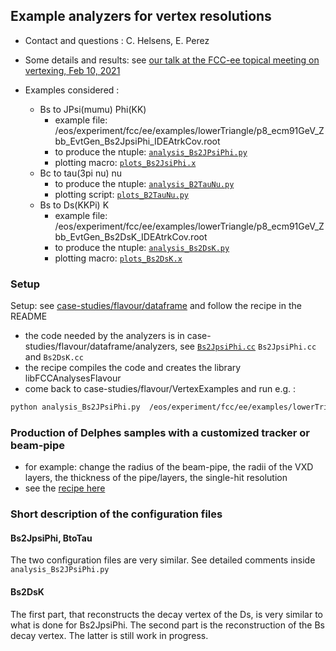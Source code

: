 ## Example analyzers for vertex resolutions

- Contact and questions : C. Helsens, E. Perez 

- Some details and results: see [our talk at the FCC-ee topical meeting on vertexing, Feb 10, 2021](https://indico.cern.ch/event/1003610/contributions/4214580/attachments/2187832/3696984/2021_02_10_VertexResolutions.pdf)

- Examples considered :
  - Bs to JPsi(mumu) Phi(KK)
    - example file:  /eos/experiment/fcc/ee/examples/lowerTriangle/p8_ecm91GeV_Zbb_EvtGen_Bs2JpsiPhi_IDEAtrkCov.root
    - to produce the ntuple: [`analysis_Bs2JPsiPhi.py`](analysis_Bs2JPsiPhi.py)
    - plotting macro: [`plots_Bs2JsiPhi.x`](plots_Bs2JsiPhi.x)
  - Bc to tau(3pi nu) nu
    - to produce the ntuple: [`analysis_B2TauNu.py`](analysis_B2TauNu.py)
    - plotting script: [`plots_B2TauNu.py`](plots_B2TauNu.py)
  - Bs to Ds(KKPi) K
    - example file:  /eos/experiment/fcc/ee/examples/lowerTriangle/p8_ecm91GeV_Zbb_EvtGen_Bs2DsK_IDEAtrkCov.root
    - to produce the ntuple: [`analysis_Bs2DsK.py`](analysis_Bs2DsK.py)
    - plotting macro: [`plots_Bs2DsK.x`](plots_Bs2DsK.x)

### Setup

Setup: see [case-studies/flavour/dataframe](https://github.com/HEP-FCC/FCCeePhysicsPerformance/tree/master/case-studies/flavour/dataframe) and follow the recipe in the README
- the code needed by the analyzers is in case-studies/flavour/dataframe/analyzers, see [`Bs2JpsiPhi.cc`](../dataframe/Bs2JpsiPhi.cc) ```Bs2JpsiPhi.cc``` and ```Bs2DsK.cc```
- the recipe compiles the code and creates the library libFCCAnalysesFlavour
- come back to case-studies/flavour/VertexExamples and run e.g. :
 ```markdown
python analysis_Bs2JPsiPhi.py  /eos/experiment/fcc/ee/examples/lowerTriangle/p8_ecm91GeV_Zbb_EvtGen_Bs2JpsiPhi_IDEAtrkCov.root
```

### Production of Delphes samples with a customized tracker or beam-pipe

- for example: change the radius of the beam-pipe, the radii of the VXD layers, the thickness of the pipe/layers, the single-hit resolution
- see the [recipe here](https://github.com/HEP-FCC/FCCeePhysicsPerformance/tree/master/General#make-simple-changes-to-the-tracker-or-beam-pipe-description-in-delphes)


### Short description of the configuration files

#### Bs2JpsiPhi, BtoTau 

The two configuration files are very similar. See detailed comments inside ```analysis_Bs2JPsiPhi.py```

#### Bs2DsK

The first part, that reconstructs the decay vertex of the Ds, is very similar to what is done for Bs2JpsiPhi.
The second part is the reconstruction of the Bs decay vertex. The latter is still work in progress.







